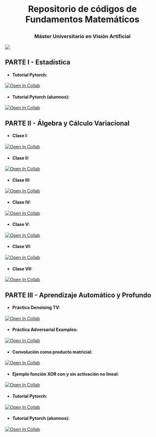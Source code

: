 # <p style="text-align: center;">Repositorio de códigos de Fundamentos Matemáticos</p>

       
### <p align="center">Máster Universitario en Visión Artificial</p>

        
<a href="https://mastervisionartificial.es/" align="center">
  <img src="https://mastervisionartificial.es/wp-content/uploads/2019/03/cropped-logotipo-1.png">
</a>


## PARTE I - Estadística

* #### Tutorial Pytorch:
[![Open In Collab](https://colab.research.google.com/assets/colab-badge.svg)](https://githubtocolab.com/rollervan/FunMat/blob/main/Parte_I/TUTORIAL_PYTORCH.ipynb)

* #### Tutorial Pytorch (alumnos):
[![Open In Collab](https://colab.research.google.com/assets/colab-badge.svg)](https://githubtocolab.com/rollervan/FunMat/blob/main/Parte_I/TUTORIAL_PYTORCH_alumnos.ipynb)

## PARTE II - Álgebra y Cálculo Variacional

* #### Clase I:
[![Open In Collab](https://colab.research.google.com/assets/colab-badge.svg)](https://githubtocolab.com/rollervan/FunMat/blob/main/Parte_II/Clase%20I.ipynb)


* #### Clase II: 
[![Open In Collab](https://colab.research.google.com/assets/colab-badge.svg)](https://githubtocolab.com/rollervan/FunMat/blob/main/Parte_II/Clase%20II.ipynb)


* #### Clase III: 
[![Open In Collab](https://colab.research.google.com/assets/colab-badge.svg)](https://githubtocolab.com/rollervan/FunMat/blob/main/Parte_II/Clase%20III.ipynb)


* #### Clase IV: 
[![Open In Collab](https://colab.research.google.com/assets/colab-badge.svg)](https://githubtocolab.com/rollervan/FunMat/blob/main/Parte_II/Clase%20IV.ipynb)

* #### Clase V: 
[![Open In Collab](https://colab.research.google.com/assets/colab-badge.svg)](https://githubtocolab.com/rollervan/FunMat/blob/main/Parte_II/Clase%20V.ipynb)


* #### Clase VI: 
[![Open In Collab](https://colab.research.google.com/assets/colab-badge.svg)](https://githubtocolab.com/rollervan/FunMat/blob/main/Parte_II/Clase%20VI.ipynb)


* #### Clase VII: 
[![Open In Collab](https://colab.research.google.com/assets/colab-badge.svg)](https://githubtocolab.com/rollervan/FunMat/blob/main/Parte_II/Clase%20VII.ipynb)


## PARTE III - Aprendizaje Automático y Profundo

* #### Práctica Denoising TV: 
[![Open In Collab](https://colab.research.google.com/assets/colab-badge.svg)](https://githubtocolab.com/rollervan/FunMat/blob/main/Codes/Parte_III/Práctica_TV_TF2.ipynb)


* #### Práctica Adversarial Examples:
[![Open In Collab](https://colab.research.google.com/assets/colab-badge.svg)](https://githubtocolab.com/rollervan/FunMat/blob/main/Codes/Parte_III/Práctica_Adversarial_Examples.ipynb)

* #### Convolución como producto matricial: 
[![Open In Collab](https://colab.research.google.com/assets/colab-badge.svg)](https://githubtocolab.com/rollervan/FunMat/blob/main/Parte_III/Convolution%20as%20a%20Matrix%20Product.ipynb)

* #### Ejemplo función XOR con y sin activación no lineal:
[![Open In Collab](https://colab.research.google.com/assets/colab-badge.svg)](https://githubtocolab.com/rollervan/FunMat/blob/main/Parte_III/XOR_example.ipynb)

* #### Tutorial Pytorch:
[![Open In Collab](https://colab.research.google.com/assets/colab-badge.svg)](https://githubtocolab.com/rollervan/FunMat/blob/main/Parte_I/TUTORIAL_PYTORCH.ipynb)

* #### Tutorial Pytorch (alumnos):
[![Open In Collab](https://colab.research.google.com/assets/colab-badge.svg)](https://githubtocolab.com/rollervan/FunMat/blob/main/Parte_I/TUTORIAL_PYTORCH_alumnos.ipynb)